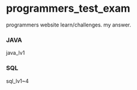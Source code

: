 # programmers_test_exam
programmers website learn/challenges. my answer.

### JAVA
java_lv1
 
### SQL
sql_lv1~4
 
